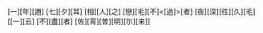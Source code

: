 [一][年][邇] [七][夕][耳] [相][人][之] [戀][毛][不]<[過]>[者] [夜][深][徃][久][毛] [[一][云] [不][盡][者] [佐][宵][曽][明][尓][来]]

